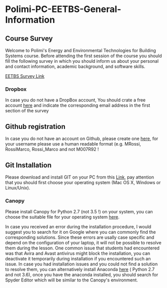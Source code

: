 # Polimi-PC-EETBS-General-Information

## Course Survey

Welcome to Polimi's Energy and Environmental Technologies for Building Systems course. 
Before attending the first session of the course you should fill the following survey in which you should inform us about your personal and contact information, academic background, and software skills.

[EETBS Survey Link](https://goo.gl/forms/CFY8Acq2qjNiIHSg1)

### Dropbox
 
 In case you do not have a DropBox account, You should crate a free account [here](https://www.dropbox.com/) and indicate the corresponding email address in the first section of the survey

## Github registration
 In case you do not have an account on Github, please create one [here](https://github.com/), for your username please use a human readable format (e.g. MRossi, RossiMarco, Rossi_Marco and not M007R92 ! 
  

## Git Installation 

Please download and install GIT on your PC from this [Link](https://git-scm.com/downloads), pay attention that you should first choose your operating system (Mac OS X, Windows or Linux/Unix).
 
### Canopy

Please install Canopy for Python 2.7 (not 3.5 !)  on your system, you can choose the suitable file for your operating system [here](https://store.enthought.com/downloads/).  
 
In case you received an error during the installation procedure, I would suggest you to search for it on Google where you can commonly find the corresponding solutions. Since these errors are usally case specific and depend on the configuration of your laptop, it will not be possible to resolve them during the lesson. One common issue that students had encountered was that Avira and Avast antivirus  might block the installation, you can deactivate it temporarily during installation if you encountered such an issue.  In case you had installation issues and you could not find a solution to resolve them, you can alternatively install Anaconda [here](https://www.anaconda.com/download/) ( Python 2.7 and not 3.6), once you have the anaconda installed, you should search for Spyder Editor which will be similar to the Canopy's environment.
 



 
 
